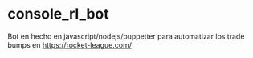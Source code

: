 # console_rl_bot
Bot en hecho en javascript/nodejs/puppetter para automatizar los trade bumps en https://rocket-league.com/
